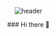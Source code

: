 <div align="center">
 
 ![header](https://capsule-render.vercel.app/api?type=cylinder&color=000000&height=150&section=header&text=31&fontColor=ffffff&fontSize=70&animation=fadeIn&fontAlignY=55)
 <div>
### Hi there 👋

<!--
**31project/31project** is a ✨ _special_ ✨ repository because its `README.md` (this file) appears on your GitHub profile.

Here are some ideas to get you started:

- 🔭 I’m currently working on ...
- 🌱 I’m currently learning ...
- 👯 I’m looking to collaborate on ...
- 🤔 I’m looking for help with ...
- 💬 Ask me about ...
- 📫 How to reach me: ...
- 😄 Pronouns: ...
- ⚡ Fun fact: ...
-->
